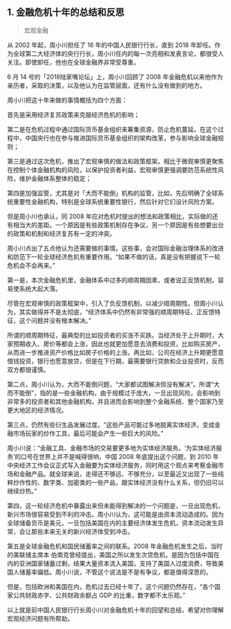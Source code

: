 ## 1. 金融危机十年的总结和反思

> 宏观金融

从 2002 年起，周小川担任了 16 年的中国人民银行行长，直到 2018 年卸任。作为全球第二大经济体的央行行长，周小川任内的每一次亮相和发表言论，都很受人关注。即使卸任，他也在全球金融界非常受尊重。

6 月 14 号的「2018陆家嘴论坛」上，周小川回顾了 2008 年金融危机以来他作为亲历者，采取的决策，以及他认为在监管层面，还有什么没有做到的地方。

周小川把这十年来做的事情概括为四个方面：

首先是采用经济复苏政策来克服经济危机的影响；

第二是在危机过程中通过国际货币基金组织来筹集资源，防止危机蔓延。在这个过程中，中国央行也在参与推进国际货币基金组织的架构改革，参与影响全球金融规则；

第三是通过这次危机，推出了宏观审慎的做法和政策框架。相比于微观审慎更聚焦在控制个体金融机构的风险，以保护投资者利益，宏观审慎更强调要防范系统性风险，维护金融体系整体的稳定；

第四是加强监管，尤其是对「大而不能倒」机构的监管，比如，先后明确了全球系统重要性金融机构，特别是全球系统重要性银行，然后针对它们设计风险方案。

但是周小川也承认，同 2008 年应对危机时提出的想法和政策相比，实际做的还有相当大的差距。一个原因是有些政策机制存在争议，另一个原因是有些想要出台的政策和机制和经济复苏有一定的冲突。

周小川点出了五点他认为还需要做的事情。这些事，会对国际金融治理体系的改进和防范下一轮全球经济危机有重要作用。“如果不做的话，真是没有把握说下一轮危机会不会再来。”

第一是，本次金融危机里，金融体系中过多的顺周期因素，或者说正反馈机制，容易使系统大起大落。

尽管在宏观审慎的政策框架中，引入了负反馈机制，以减少顺周期性。但周小川认为，其实做得并不是太彻底，“经济体系中仍然有非常强的顺周期特征、正反馈特征，这个问题并没有根本解决。”

所谓的顺周期特征，最典型的比如投资者的买涨不买跌。当经济处于上升期时，大家预期收入、房价等都会上涨，因此也就更加愿意去消费和投资，比如购买房产，从而进一步推进资产价格比如房子价格的上涨。再比如，公司在经济上升期更愿意借钱投资，银行也愿意放贷，但是在下行期，最需要银行贷款和企业投资时，反而双方都很谨慎。

第二点，周小川认为，大而不能倒问题，“大家都试图解决但没有解决”。所谓“大而不能倒”，指的是一些金融机构，由于规模过于庞大，一旦出现风险，会影响到非常多的投资者和其他金融机构，并且进而会影响到整个金融系统、整个国家乃至更大地区的经济情况。

第三点，仍然有些衍生品发展过度。“这些产品可能过多地脱离实体经济，变成金融市场玩家的炒作工具，最后可能会产生一些巨大的风险。”

周小川说：“金融工具、金融市场的交易要更多地为实体经济服务。‘为实体经济服务’的口号在世界上并不是喊得很响，中国 2008 年底提出这个问题，到 2010 年中央经济工作会议正式写入金融要为实体经济服务，同时用这个观点来考察金融市场和金融产品。就全球来说，走得还不够远、不够充分，以至最近又出现了一些纯粹炒作性的、数字类、加密类的一些产品，跟实体经济没有什么关系，但仍旧可以继续炒热。”

第四，这一轮经济危机中暴露出来但未能得到解决的一个问题是，一旦出现危机，新兴市场很容易受到不利的冲击。周小川认为，这可能是由资本流动造成的。因为全球储备货币是美元，一旦包括美国在内的主要经济体发生危机，资本流动发生异常，会让那些本来无关的新兴经济体受到冲击。

第五是全球金融危机和国民储蓄率之间的联系。2008 年金融危机发生之后，当时的美联储主席本·伯南克曾经提出，美国之所以发生次贷危机，是因为包括中国在内的亚洲国家储蓄过剩，结果大量资本流入美国，支持了美国人过度消费，导致美国人储蓄率偏低。周小川说，不管这个说法是不是有争议，都是值得深思的。

但是，包括欧洲和美国在内，危机过去已经十年了，这个问题仍然存在，“各个国家公共财政赤字、公共财政余额占 GDP 的比重，数字都不太乐观。”

以上就是前中国人民银行行长周小川对金融危机十年的回望和总结，希望对你理解宏观经济问题有所帮助。
